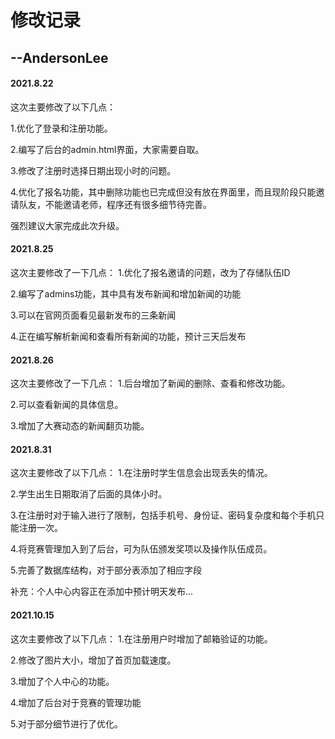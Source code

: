 # 修改记录

## --AndersonLee

#### 2021.8.22

这次主要修改了以下几点：

1.优化了登录和注册功能。

2.编写了后台的admin.html界面，大家需要自取。

3.修改了注册时选择日期出现小时的问题。

4.优化了报名功能，其中删除功能也已完成但没有放在界面里，而且现阶段只能邀请队友，不能邀请老师，程序还有很多细节待完善。

强烈建议大家完成此次升级。

####  2021.8.25
这次主要修改了一下几点：
1.优化了报名邀请的问题，改为了存储队伍ID

2.编写了admins功能，其中具有发布新闻和增加新闻的功能

3.可以在官网页面看见最新发布的三条新闻

4.正在编写解析新闻和查看所有新闻的功能，预计三天后发布

#### 2021.8.26
这次主要修改了一下几点：
1.后台增加了新闻的删除、查看和修改功能。

2.可以查看新闻的具体信息。

3.增加了大赛动态的新闻翻页功能。

#### 2021.8.31
这次主要修改了以下几点：
1.在注册时学生信息会出现丢失的情况。

2.学生出生日期取消了后面的具体小时。

3.在注册时对于输入进行了限制，包括手机号、身份证、密码复杂度和每个手机只能注册一次。

4.将竞赛管理加入到了后台，可为队伍颁发奖项以及操作队伍成员。

5.完善了数据库结构，对于部分表添加了相应字段

补充：个人中心内容正在添加中预计明天发布...

#### 2021.10.15
这次主要修改了以下几点：
1.在注册用户时增加了邮箱验证的功能。

2.修改了图片大小，增加了首页加载速度。

3.增加了个人中心的功能。

4.增加了后台对于竞赛的管理功能

5.对于部分细节进行了优化。